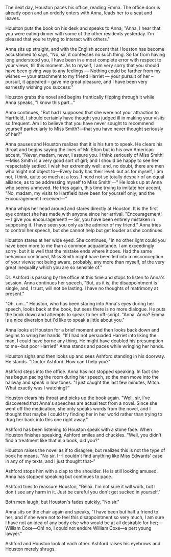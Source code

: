The next day, Houston paces his office, reading Emma. The office door is already open and an orderly enters with Anna, leads her to a seat and leaves.

Houston puts the book on his desk and speaks to Anna, "Anna, I hear that you were eating dinner with some of the other residents yesterday. I'm pleased that you're trying to interact with others."

Anna sits up straight, and with the English accent that Houston has become accustomed to says, "No, sir, it confesses no such thing. So far from having long understood you, I have been in a most complete error with respect to your views, till this moment. As to myself, I am very sorry that you should have been giving way to any feelings — Nothing could be farther from my wishes — your attachment to my friend Harriet — your pursuit of her – pursuit, it appeared – gave me great pleasure, and I have been very earnestly wishing you success:"

Houston grabs the novel and begins frantically flipping through it while Anna speaks, "I know this part…"

Anna continues, "But had I supposed that she were not your attraction to Hartfield, I  should certainly have thought you judged ill in making your visits so frequent. Am I to believe that you have never sought to recommend yourself particularly to Miss Smith?—that you have never thought seriously of her?"

Anna pauses and Houston realizes that it is his turn to speak. He clears his throat and begins saying the lines of Mr. Elton but in his own American accent, "Never, madam, never, I assure you. I think seriously of Miss Smith!—Miss Smith is a very good sort of girl; and I should be happy to see her respectably settled. I wish her extremely well: and, no doubt, there are men who might not object to—Every body has their level: but as for myself, I am not, I think, quite so much at a loss. I need not so totally despair of an equal alliance, as to be addressing myself to Miss Smith!—" He looks up at Anna who seems unmoved. He tries again, this time trying to imitate her accent, "No, madam, my visits to Hartfield have been for yourself only; and the Encouragement I received—"

Anna whips her head around and stares directly at Houston. It is the first eye contact she has made with anyone since her arrival. "Encouragement! — I give you encouragement! — Sir, you have been entirely mistaken in supposing it. I have seen you only as the admirer of my friend." Anna tries to control her speech, but she cannot help but get louder as she continues. 

Houston stares at her wide eyed. She continues, "In no other light could you have been more to me than a common acquaintance. I am exceedingly sorry: but it is well that the mistake ends where it does. Had the same behaviour continued, Miss Smith might have been led into a misconception of your views; not being aware, probably, any more than myself, of the very great inequality which you are so sensible of."

Dr. Ashford is passing by the office at this time and stops to listen to Anna's session. Anna continues her speech, "But, as it is, the disappointment is single, and, I trust, will not be lasting. I have no thoughts of matrimony at present."

"Oh, um…" Houston, who has been staring into Anna's eyes during her speech, looks back at the book, but sees there is no more dialogue. He puts the book down and attempts to speak to her off-script. "Anna. Anna? Emma is a nice diversion but I'd like to speak a little about you."

Anna looks at Houston for a brief moment and then looks back down and begins to wring her hands. "If I had not persuaded Harriet into liking the man, I could have borne any thing. He might have doubled his presumption to me--but poor Harriet!" Anna stands and paces while wringing her hands. 

Houston sighs and then looks up and sees Ashford standing in his doorway. He stands. "Doctor Ashford. How can I help you?"

Ashford steps into the office. Anna has not stopped speaking. In fact she has begun pacing the room during her speech, so the men move into the hallway and speak in low tones. "I just caught the last few minutes, Mitch. What exactly was I watching?"

Houston clears his throat and picks up the book again. "Well, sir, I've discovered that Anna's speeches are actual text from a novel. Since she went off the medication, she only speaks words from the novel, and I thought that maybe I could try finding her in her world rather than trying to drag her back into this one right away."

Ashford has been listening to Houston speak with a stone face. When Houston finishes speaking, Ashford smiles and chuckles. "Well, you didn't find a treatment like that in a book, did you?"

Houston raises the novel as if to disagree, but realizes this is not the type of book he means. "No sir. I--I couldn't find anything like Miss Edwards' case in any of my texts, and I just thought that–"

Ashford stops him with a clap to the shoulder. He is still looking amused. Anna has stopped speaking but continues to pace.

Ashford tries to reassure Houston, "Relax. I'm not sure it will work, but I don't see any harm in it. Just be careful you don't get sucked in yourself."

Both men laugh, but Houston's fades quickly, "No sir."

Anna sits on the chair again and speaks, "I have been but half a friend to her; and if she were not to feel this disappointment so very much, I am sure I have not an idea of any body else who would be at all desirable for her;—William Coxe—Oh! no, I could not endure William Coxe—a pert young lawyer."

Ashford and Houston look at each other. Ashford raises his eyebrows and Houston merely shrugs.
